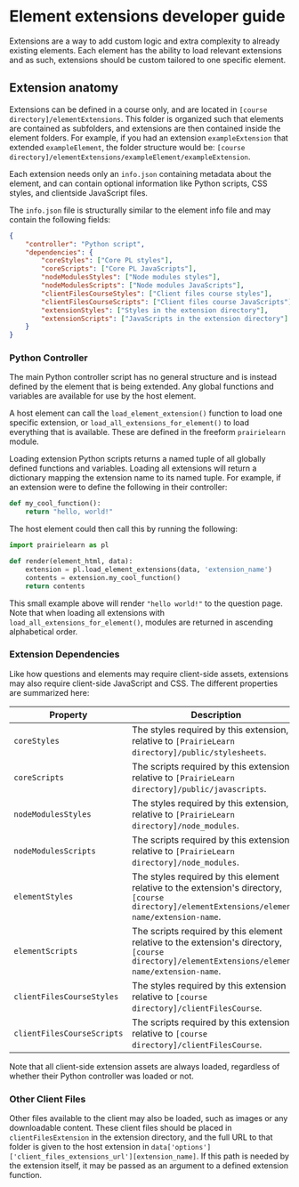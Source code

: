 # Element extensions developer guide

Extensions are a way to add custom logic and extra complexity to already existing elements.  Each element has the ability to load relevant extensions and as such, extensions should be custom tailored to one specific element.

## Extension anatomy

Extensions can be defined in a course only, and are located in `[course directory]/elementExtensions`.  This folder is organized such that elements are contained as subfolders, and extensions are then contained inside the element folders.  For example, if you had an extension `exampleExtension` that extended `exampleElement`, the folder structure would be: `[course directory]/elementExtensions/exampleElement/exampleExtension`.

Each extension needs only an `info.json` containing metadata about the element, and can contain optional information like Python scripts, CSS styles, and clientside JavaScript files.

The `info.json` file is structurally similar to the element info file and may contain the following fields:
```json
{
    "controller": "Python script",
    "dependencies": {
        "coreStyles": ["Core PL styles"],
        "coreScripts": ["Core PL JavaScripts"],
        "nodeModulesStyles": ["Node modules styles"],
        "nodeModulesScripts": ["Node modules JavaScripts"],
        "clientFilesCourseStyles": ["Client files course styles"],
        "clientFilesCourseScripts": ["Client files course JavaScripts"],
        "extensionStyles": ["Styles in the extension directory"],
        "extensionScripts": ["JavaScripts in the extension directory"]
    }
}
```

### Python Controller

The main Python controller script has no general structure and is instead defined by the element that is being extended.  Any global functions and variables are available for use by the host element.

A host element can call the `load_element_extension()` function to load one specific extension, or `load_all_extensions_for_element()` to load everything that is available.  These are defined in the freeform `prairielearn` module.

Loading extension Python scripts returns a named tuple of all globally defined functions and variables.  Loading all extensions will return a dictionary mapping the extension name to its named tuple.  For example, if an extension were to define the following in their controller:

```python
def my_cool_function():
    return "hello, world!"
```

The host element could then call this by running the following:

```python
import prairielearn as pl

def render(element_html, data):
    extension = pl.load_element_extensions(data, 'extension_name')
    contents = extension.my_cool_function()
    return contents
```

This small example above will render `"hello world!"` to the question page.  Note that when loading all extensions with `load_all_extensions_for_element()`, modules are returned in ascending alphabetical order.

### Extension Dependencies

Like how questions and elements may require client-side assets, extensions may also require client-side JavaScript and CSS.  The different properties are summarized here:

Property | Description
--- | ---
`coreStyles` | The styles required by this extension, relative to `[PrairieLearn directory]/public/stylesheets`.
`coreScripts` | The scripts required by this extension, relative to `[PrairieLearn directory]/public/javascripts`.
`nodeModulesStyles` | The styles required by this extension, relative to `[PrairieLearn directory]/node_modules`.
`nodeModulesScripts` | The scripts required by this extension, relative to `[PrairieLearn directory]/node_modules`.
`elementStyles` | The styles required by this element relative to the extension's directory,`[course directory]/elementExtensions/element-name/extension-name`.
`elementScripts` | The scripts required by this element relative to the extension's directory, `[course directory]/elementExtensions/element-name/extension-name`.
`clientFilesCourseStyles` | The styles required by this extension relative to `[course directory]/clientFilesCourse`.
`clientFilesCourseScripts` | The scripts required by this extension relative to `[course directory]/clientFilesCourse`.

Note that all client-side extension assets are always loaded, regardless of whether their Python controller was loaded or not.

### Other Client Files

Other files available to the client may also be loaded, such as images or any downloadable content.  These client files should be placed in `clientFilesExtension` in the extension directory, and the full URL to that folder is given to the host extension in `data['options']['client_files_extensions_url'][extension_name]`.  If this path is needed by the extension itself, it may be passed as an argument to a defined extension function.
